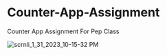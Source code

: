 # Counter-App-Assignment
Counter App Assignment For Pep Class

![scrnli_1_31_2023_10-15-32 PM](https://user-images.githubusercontent.com/79450273/215828830-a49d678e-ebc3-4c0f-a87f-1314cbf67580.gif)


